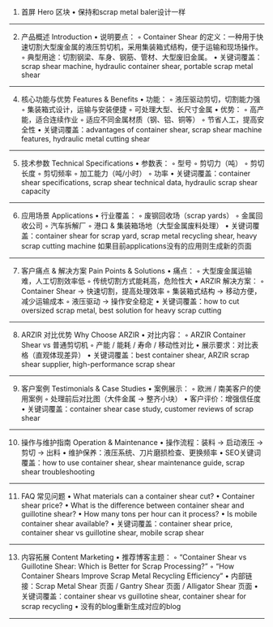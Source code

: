 1. 首屏 Hero 区块
• 保持和scrap metal baler设计一样
---
2. 产品概述 Introduction
• 说明要点：
    ◦ Container Shear 的定义：一种用于快速切割大型废金属的液压剪切机，采用集装箱式结构，便于运输和现场操作。
    ◦ 典型用途：切割钢梁、车身、钢筋、管材、大型废旧金属。
• 关键词覆盖：scrap shear machine, hydraulic container shear, portable scrap metal shear
---
4. 核心功能与优势 Features & Benefits
• 功能：
    ◦ 液压驱动剪切，切割能力强
    ◦ 集装箱式设计，运输与安装便捷
    ◦ 可处理大型、长尺寸金属
• 优势：
    ◦ 高产能，适合连续作业
    ◦ 适应不同金属材质（钢、铝、铜等）
    ◦ 节省人工，提高安全性
• 关键词覆盖：advantages of container shear, scrap shear machine features, hydraulic metal cutting shear
---
5. 技术参数 Technical Specifications
• 参数表：
    ◦ 型号
    ◦ 剪切力（吨）
    ◦ 剪切长度
    ◦ 剪切频率
    ◦ 加工能力（吨/小时）
    ◦ 功率
• 关键词覆盖：container shear specifications, scrap shear technical data, hydraulic scrap shear capacity
---
6. 应用场景 Applications
• 行业覆盖：
    ◦ 废钢回收场（scrap yards）
    ◦ 金属回收公司
    ◦ 汽车拆解厂
    ◦ 港口 & 集装箱场地（大型金属废料处理）
• 关键词覆盖：container shear for scrap yard, scrap metal recycling shear, heavy scrap cutting machine
如果目前applications没有的应用则生成新的页面
---
7. 客户痛点 & 解决方案 Pain Points & Solutions
• 痛点：
    ◦ 大型废金属运输难，人工切割效率低
    ◦ 传统切割方式能耗高，危险性大
• ARZIR 解决方案：
    ◦ Container Shear → 快速切割，提高处理效率
    ◦ 集装箱式结构 → 移动方便，减少运输成本
    ◦ 液压驱动 → 操作安全稳定
• 关键词覆盖：how to cut oversized scrap metal, best solution for heavy scrap cutting
---
8. ARZIR 对比优势 Why Choose ARZIR
• 对比内容：
    ◦ ARZIR Container Shear vs 普通剪切机
    ◦ 产能 / 能耗 / 寿命 / 移动性对比
• 展示要求：对比表格（直观体现差异）
• 关键词覆盖：best container shear, ARZIR scrap shear supplier, high-performance scrap shear
---
9. 客户案例  Testimonials & Case Studies
• 案例展示：
    ◦ 欧洲 / 南美客户的使用案例
    ◦ 处理前后对比图（大件金属 → 整齐小块）
• 客户评价：增强信任度
• 关键词覆盖：container shear case study, customer reviews of scrap shear
---
10. 操作与维护指南 Operation & Maintenance
• 操作流程：装料 → 启动液压 → 剪切 → 出料
• 维护保养：液压系统、刀片磨损检查、更换频率
• SEO关键词覆盖：how to use container shear, shear maintenance guide, scrap shear troubleshooting
---
11. FAQ 常见问题
• What materials can a container shear cut?
• Container shear price?
• What is the difference between container shear and guillotine shear?
• How many tons per hour can it process?
• Is mobile container shear available?
• 关键词覆盖：container shear price, container shear vs guillotine shear, mobile scrap shear
---
13. 内容拓展 Content Marketing
• 推荐博客主题：
    ◦ “Container Shear vs Guillotine Shear: Which is Better for Scrap Processing?”
    ◦ “How Container Shears Improve Scrap Metal Recycling Efficiency”
• 内部链接：Scrap Metal Shear 页面 / Gantry Shear 页面 / Alligator Shear 页面
• 关键词覆盖：container shear vs guillotine shear, container shear for scrap recycling
• 没有的blog重新生成对应的blog
---
